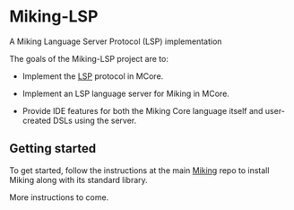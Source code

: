 # Miking-LSP
A Miking Language Server Protocol (LSP) implementation

The goals of the Miking-LSP project are to:

* Implement the [LSP](https://langserver.org/) protocol in MCore.

* Implement an LSP language server for Miking in MCore.

* Provide IDE features for both the Miking Core language itself and user-created
  DSLs using the server.

## Getting started

To get started, follow the instructions at the main
[Miking](https://github.com/miking-lang/miking/) repo to install Miking along
with its standard library.

More instructions to come.
